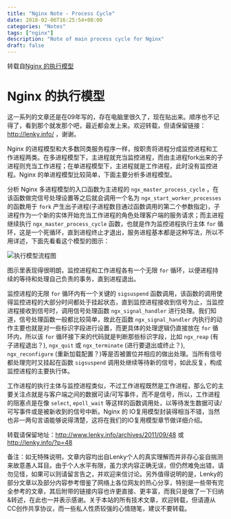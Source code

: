 ```yaml
---
title: "Nginx Note - Process Cycle"
date: 2018-02-06T16:25:54+08:00
categories: "Notes"
tags: ["nginx"]
description: "Note of main process cycle for Nginx"
draft: false
---
```


转载自[Nginx 的执行模型](http://www.lenky.info/archives/2011/09/48)

# Nginx 的执行模型

这一系列的文章还是在09年写的，存在电脑里很久了，现在贴出来。顺序也不记得了，看到那个就发那个吧，最近都会发上来。欢迎转载，但请保留链接：http://lenky.info/ ，谢谢。

Nginx 的进程模型和大多数同类服务程序一样，按职责将进程分成监控进程和工作进程两类。在多进程模型下，主进程就充当监控进程，而由主进程fork出来的子进程则充当工作进程；在单进程模型下，主进程就是工作进程，此时没有监控进程。Nginx 的单进程模型比较简单，下面主要分析多进程模型。

分析 Nginx 多进程模型的入口函数为主进程的 `ngx_master_process_cycle` ，在该函数做完信号处理设置等之后就会调用一个名为 `ngx_start_worker_processes` 的函数用于 `fork` 产生出子进程(子进程数目通过函数调用的第二个参数指定)，子进程作为一个新的实体开始充当工作进程的角色处理客户端的服务请求；而主进程继续执行 `ngx_master_process_cycle` 函数，也就是作为监控进程执行主体 `for` 循环，这是一个死循环，直到进程终止才退出，服务进程基本都是这种写法，所以不用详述，下面先看看这个模型的图示：

![执行模型流程图](/posts/2018-02-06-nginx-note.dir/nginx_process_procedure_01.jpg)

图示里表现得很明朗，监控进程和工作进程各有一个无限 `for` 循环，以便进程持续的等待和处理自己负责的事务，直到进程退出。

监控进程的无限 `for` 循环内有一个关键的 `sigsuspend` 函数调用，该函数的调用使得监控进程的大部分时间都处于挂起状态，直到监控进程接收到信号为止，当监控进程接收到信号时，调用信号处理函数 `ngx_signal_handler` 进行处理。我们知道，信号处理函数一般都比较简单，故此在函数 `ngx_signal_handler` 内执行的动作主要也就是对一些标识字段进行设置，而更具体的处理逻辑仍直接放在 `for` 循环内，所以该 `for` 循环接下来的代码就是判断那些标识字段，比如 `ngx_reap` (有子进程退出？), `ngx_quit` 或 `ngx_terminate` (进行要退出或终止？), `ngx_reconfigure` (重新加载配置？)等是否被置位并相应的做出处理。当所有信号都处理完时又挂起在函数 `sigsuspend` 调用处继续等待新的信号，如此反复，构成监控进程的主要执行体。

工作进程的执行主体与监控进程类似，不过工作进程既然是工作进程，那么它的主要关注点就是与客户端之间的数据可读/可写事件，而不是信号，所以，工作进程的阻塞点是在像 `select`, `epoll_wait` 等这样的函数调用处，以等待发生数据可读/可写事件或是被新收到的信号中断。Nginx 的 IO复用模型封装得相当不错，当然也非一两句言语能够说得清楚，这将在我们的IO复用模型章节做详细介绍。

转载请保留地址：http://www.lenky.info/archives/2011/09/48 或 http://lenky.info/?p=48

备注：如无特殊说明，文章内容均出自Lenky个人的真实理解而并非存心妄自揣测来故意愚人耳目。由于个人水平有限，虽力求内容正确无误，但仍然难免出错，请勿见怪，如果可以则请留言告之，并欢迎来信讨论。另外值得说明的是，Lenky的部分文章以及部分内容参考借鉴了网络上各位网友的热心分享，特别是一些带有完全参考的文章，其后附带的链接内容也许更直接、更丰富，而我只是做了一下归纳&转述，在此也一并表示感谢。关于本站的所有技术文章，欢迎转载，但请遵从CC创作共享协议，而一些私人性质较强的心情随笔，建议不要转载。
